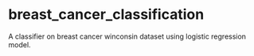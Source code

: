# breast_cancer_classification
A classifier on breast cancer winconsin dataset using logistic regression model.
